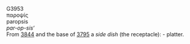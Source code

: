 <body>
  <p>G3953<br>  παροψίς  <br> paropsis  <br><i>par-op-sis‘ </i><br>From <a href="g3844.htm">3844</a> and the base of <a href="g3795.htm">3795</a>  a <i>side</i> <i>dish</i> (the receptacle): - platter.<br></p>
 </body>